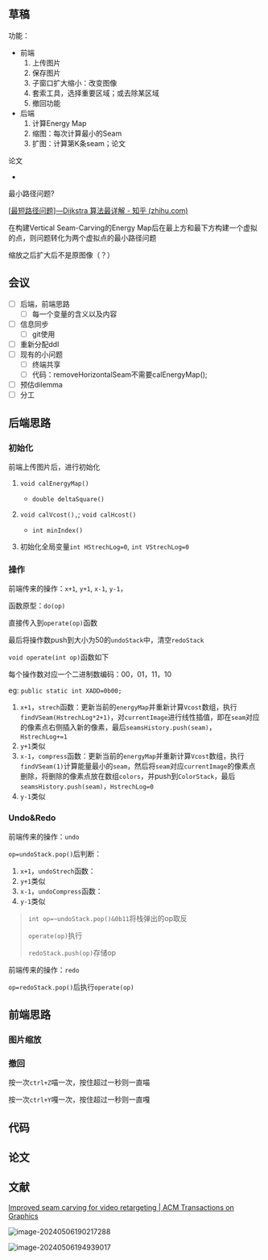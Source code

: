 ## 草稿

功能：

+ 前端
  1. 上传图片
  2. 保存图片
  3. 子窗口扩大缩小：改变图像
  4. 套索工具，选择重要区域；或去除某区域
  5. 撤回功能
+ 后端
  1. 计算Energy Map
  2. 缩图：每次计算最小的Seam
  3. 扩图：计算第K条seam；论文

论文

+ 





最小路径问题?

[[最短路径问题\]—Dijkstra 算法最详解 - 知乎 (zhihu.com)](https://zhuanlan.zhihu.com/p/129373740)





在构建Vertical Seam-Carving的Energy Map后在最上方和最下方构建一个虚拟的点，则问题转化为两个虚拟点的最小路径问题



缩放之后扩大后不是原图像（？）

## 会议

- [ ] 后端，前端思路
  - [ ] 每一个变量的含义以及内容
- [ ] 信息同步
  + [ ] git使用
- [ ] 重新分配ddl
- [ ] 现有的小问题
  + [ ] 终端共享
  + [ ] 代码：removeHorizontalSeam不需要calEnergyMap();
- [ ] 预估dilemma
- [ ] 分工

## 后端思路

### 初始化

前端上传图片后，进行初始化

1. `void calEnergyMap()`

   + `double deltaSquare()`
2. `void calVcost(),`; `void calHcost()`

   + `int minIndex()`
3. 初始化全局变量`int HStrechLog=0`, `int VStrechLog=0`

### 操作

前端传来的操作：`x+1`, `y+1`, `x-1`, `y-1`，

函数原型：`do(op)`

直接传入到`operate(op)`函数

最后将操作数push到大小为50的`undoStack`中，清空`redoStack`



`void operate(int op)`函数如下

每个操作数对应一个二进制数编码：00，01，11，10

eg: `public static int XADD=0b00;`

1. `x+1`，`strech`函数：更新当前的`energyMap`并重新计算`Vcost`数组，执行`findVSeam(HstrechLog*2+1)`，对`currentImage`进行线性插值，即在`seam`对应的像素点右侧插入新的像素，最后`seamsHistory.push(seam)`，`HstrechLog+=1`
2. `y+1`类似
3. `x-1`，`compress`函数：更新当前的`energyMap`并重新计算`Vcost`数组，执行`findVSeam(1)`计算能量最小的`seam`，然后将`seam`对应`currentImage`的像素点删除，将删除的像素点放在数组`colors`，并push到`ColorStack`，最后`seamsHistory.push(seam)`，`HstrechLog=0`
4. `y-1`类似



### Undo&Redo

前端传来的操作：`undo`

`op=undoStack.pop()`后判断：

1. `x+1`，`undoStrech`函数：
2. `y+1`类似
3. `x-1`，`undoCompress`函数：
4. `y-1`类似

> `int op=~undoStack.pop()&0b11`将栈弹出的op取反
>
> `operate(op)`执行
>
> `redoStack.push(op)`存储op

前端传来的操作：`redo`

`op=redoStack.pop()`后执行`operate(op)`

## 前端思路

### 图片缩放





### 撤回

按一次`ctrl+Z`喵一次，按住超过一秒则一直喵

按一次`ctrl+Y`嘎一次，按住超过一秒则一直嘎



## 代码

## 论文

## 文献

[Improved seam carving for video retargeting | ACM Transactions on Graphics](https://dl.acm.org/doi/abs/10.1145/1360612.1360615)

![image-20240506190217288](E:\resource\markdown\.pictures\image-20240506190217288.png)

![image-20240506194939017](E:\resource\markdown\.pictures\image-20240506194939017.png)
